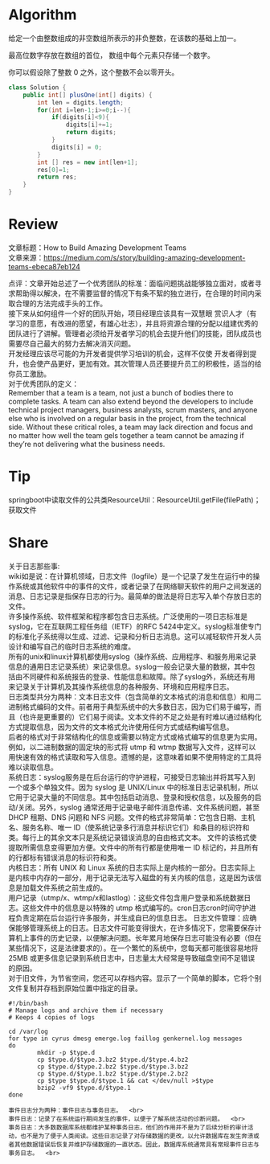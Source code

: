 # Algorithm
给定一个由整数组成的非空数组所表示的非负整数，在该数的基础上加一。

最高位数字存放在数组的首位， 数组中每个元素只存储一个数字。

你可以假设除了整数 0 之外，这个整数不会以零开头。 <br>


```Java
class Solution {
    public int[] plusOne(int[] digits) {
        int len = digits.length; 
        for(int i=len-1;i>=0;i--){
            if(digits[i]<9){
                digits[i]+=1;
                return digits;
            }
            digits[i] = 0;
        } 
        int [] res = new int[len+1];
        res[0]=1;
        return res;
    }
}
```

# Review

文章标题：How to Build Amazing Development Teams<br>
文章来源：https://medium.com/s/story/building-amazing-development-teams-ebeca87eb124<br>

点评：文章开始总述了一个优秀团队的标准：面临问题挑战能够独立面对，或者寻求帮助得以解决，在不需要监督的情况下有条不絮的独立进行，在合理的时间内采取合理的方法完成手头的工作。<br>
接下来从如何组件一个好的团队开始，项目经理应该具有一双慧眼
赏识人才（有学习的意愿，有改进的愿望，有雄心壮志），并且将资源合理的分配以组建优秀的团队进行了讲解。管理者必须给开发者学习的机会去提升他们的技能，团队成员也需要尽自己最大的努力去解决消灭问题。<br>
    开发经理应该尽可能的为开发者提供学习培训的机会，这样不仅使
开发者得到提升，也会使产品更好，更加有效。其次管理人员还要提升员工的积极性，适当的给你员工激励。<br>
    对于优秀团队的定义：<br>
    Remember that a team is a team, not just a bunch of bodies there to complete tasks. A team can also extend beyond the developers to include technical project managers, business analysts, scrum masters, and anyone else who is involved on a regular basis in the project, from the technical side. Without these critical roles, a team may lack direction and focus and no matter how well the team gels together a team cannot be amazing if they’re not delivering what the business needs.<br>

# Tip
springboot中读取文件的公共类ResourceUtil：ResourceUtil.getFile(filePath)；获取文件
# Share
关于日志那些事:<br>
    wiki如是说：在计算机领域，日志文件（logfile）是一个记录了发生在运行中的操作系统或其他软件中的事件的文件，或者记录了在网络聊天软件的用户之间发送的消息、日志记录是指保存日志的行为。最简单的做法是将日志写入单个存放日志的文件。  <br>
    许多操作系统、软件框架和程序都包含日志系统。广泛使用的一项日志标准是syslog，它在互联网工程任务组（IETF）的RFC 5424中定义。syslog标准使专门的标准化子系统得以生成、过滤、记录和分析日志消息。这可以减轻软件开发人员设计和编写自己的临时日志系统的难度。<br>
    所有的unix和linux计算机都使用syslog（操作系统、应用程序、和服务用来记录信息的通用日志记录系统）来记录信息。syslog一般会记录大量的数据，其中包括由不同硬件和系统报告的登录、性能信息和故障。除了syslog外，系统还有用来记录关于计算机及其操作系统信息的各种服务、环境和应用程序日志。<br>
    日志类型共分为两种：文本日志文件（包含简单的文本格式的消息和信息）和用二进制格式编码的文件。前者用于典型系统中的大多数日志，因为它们易于编写，而且（也许是更重要的）它们易于阅读。文本文件的不足之处是有时难以通过结构化方式提取信息，因为文件的文本格式允许使用任何方式或结构编写信息。<br>
    后者的格式对于非常结构化的信息或需要以特定方式或格式编写的信息更为实用。例如，以二进制数据的固定块的形式将 utmp 和 wtmp 数据写入文件，这样可以用快速有效的格式读取和写入信息。遗憾的是，这意味着如果不使用特定的工具将难以读取信息。<br>
    系统日志：syslog服务是在后台运行的守护进程，可接受日志输出并将其写入到一个或多个单独文件。因为 syslog 是 UNIX/Linux 中的标准日志记录机制，所以它用于记录大量的不同信息。其中包括启动消息、登录和授权信息，以及服务的启动/关闭。另外，syslog 通常还用于记录电子邮件消息传递、文件系统问题，甚至 DHCP 租期、DNS 问题和 NFS 问题。文件的格式非常简单：它包含日期、主机名、服务名称、唯一 ID（使系统记录多行消息并标识它们）和条目的标识符和类。每行上的其余文本只是系统记录错误消息的自由格式文本。
    文件的该格式使提取所需信息变得更加方便。文件中的所有行都是使用唯一 ID 标记的，并且所有的行都标有错误消息的标识符和类。<br>
    内核日志：所有 UNIX 和 Linux 系统的日志实际上是内核的一部分。日志实际上是内核中内存的一部分，用于记录无法写入磁盘的有关内核的信息，这是因为该信息是加载文件系统之前生成的。<br>
    用户记录（utmp/x、wtmp/x和lastlog）：这些文件包含用户登录和系统数据日志。这些文件中的信息是以特殊的 utmp 格式编写的。cron日志cron时间守护进程负责定期在后台运行许多服务，并生成自已的信息日志。
    日志文件管理：应确保能够管理系统上的日志。日志文件可能变得很大，在许多情况下，您需要保存计算机上事件的历史记录，以便解决问题。长年累月地保存日志可能没有必要（但在某些情况下，这是法律要求的）。在一个繁忙的系统中，您每天都可能很容易地将 25MB 或更多信息记录到系统日志中，日志量太大经常是导致磁盘空间不足错误的原因。<br>
    对于旧文件，为节省空间，您还可以存档内容。显示了一个简单的脚本，它将个别文件复制并存档到原始位置中指定的目录。<br>
    
    #!/bin/bash
    # Manage logs and archive them if necessary
    # Keeps 4 copies of logs
     
    cd /var/log
    for type in cyrus dmesg emerge.log faillog genkernel.log messages
    do
            mkdir -p $type.d
            cp $type.d/$type.3.bz2 $type.d/$type.4.bz2
            cp $type.d/$type.2.bz2 $type.d/$type.3.bz2
            cp $type.d/$type.1.bz2 $type.d/$type.2.bz2
            cp $type $type.d/$type.1 && cat </dev/null >$type
            bzip2 -vf9 $type.d/$type.1
    done
    
    事件日志分为两种：事件日志与事务日志。  <br>
    事件日志：记录了在系统运行期间发生的事件，以便于了解系统活动的诊断问题。  <br>
    事务日志：大多数数据库系统都维护某种事务日志，他们的作用并不是为了后续分析的审计活动，也不是为了便于人类阅读。这些日志记录了对存储数据的更改，以允许数据库在发生奔溃或者其他数据错误后恢复并维护存储数据的一直状态。因此，数据库系统通常具有常规事件日志与事务日志。  <br>
    

